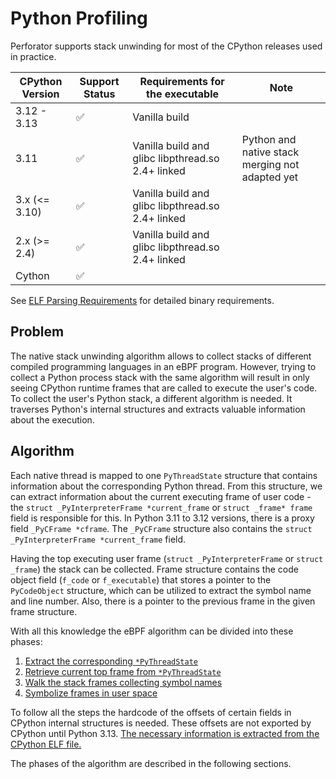 # Python Profiling

Perforator supports stack unwinding for most of the CPython releases used in practice.

| СPython Version | Support Status | Requirements for the executable | Note |
|----------------|----------------|-------------|-------|
| 3.12 - 3.13           | ✅             | Vanilla build | 
| 3.11           | ✅             | Vanilla build and glibc libpthread.so 2.4+ linked | Python and native stack merging not adapted yet
| 3.x (<= 3.10) | ✅             | Vanilla build and glibc libpthread.so 2.4+ linked |
| 2.x (>= 2.4)         | ✅             | Vanilla build and glibc libpthread.so 2.4+ linked |
| Cython         | ✅              |  |

See [ELF Parsing Requirements](./parse_elf.md#requirements-for-elf-cpython-binary) for detailed binary requirements.

## Problem

The native stack unwinding algorithm allows to collect stacks of different compiled programming languages in an eBPF program. However, trying to collect a Python process stack with the same algorithm will result in only seeing CPython runtime frames that are called to execute the user's code. To collect the user's Python stack, a different algorithm is needed. It traverses Python's internal structures and extracts valuable information about the execution.

## Algorithm

Each native thread is mapped to one `PyThreadState` structure that contains information about the corresponding Python thread. From this structure, we can extract information about the current executing frame of user code - the `struct _PyInterpreterFrame *current_frame` or `struct _frame* frame` field is responsible for this. In Python 3.11 to 3.12 versions, there is a proxy field `_PyCFrame *cframe`. The `_PyCFrame` structure also contains the `struct _PyInterpreterFrame *current_frame` field.

Having the top executing user frame (`struct _PyInterpreterFrame` or `struct _frame`) the stack can be collected. Frame structure contains the code object field (`f_code` or `f_executable`) that stores a pointer to the `PyCodeObject` structure, which can be utilized to extract the symbol name and line number. Also, there is a pointer to the previous frame in the given frame structure.

With all this knowledge the eBPF algorithm can be divided into these phases:

1. [Extract the corresponding `*PyThreadState`](./threadstate.md)
2. [Retrieve current top frame from `*PyThreadState`](./stack-unwinding.md)
3. [Walk the stack frames collecting symbol names](./symbolization.md)
4. [Symbolize frames in user space](./merging.md)

To follow all the steps the hardcode of the offsets of certain fields in CPython internal structures is needed. These offsets are not exported by CPython until Python 3.13. [The necessary information is extracted from the CPython ELF file.](./parse_elf.md)

The phases of the algorithm are described in the following sections.
